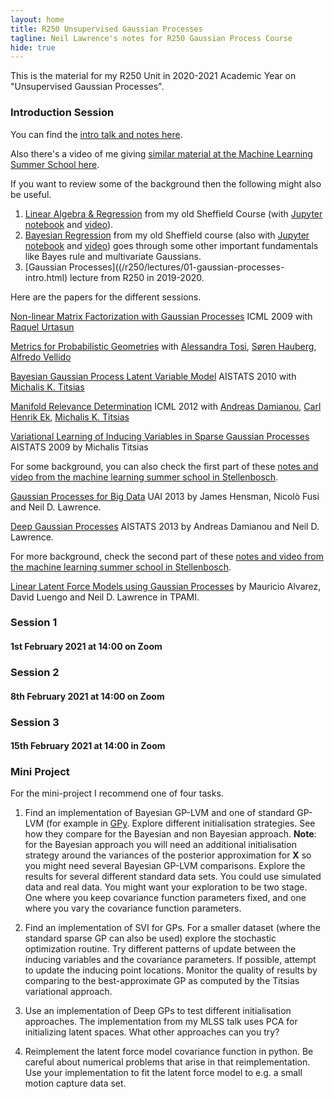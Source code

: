 ```yaml
---
layout: home
title: R250 Unsupervised Gaussian Processes
tagline: Neil Lawrence's notes for R250 Gaussian Process Course
hide: true
---
```


This is the material for my R250 Unit in 2020-2021 Academic Year on "Unsupervised Gaussian Processes".

### Introduction Session 

You can find the [intro talk and notes here](/r250/lectures/01-unsupervised-gaussian-processes.html).

Also there's a video of me giving [similar material at the Machine Learning Summer School here](http://inverseprobability.com/talks/notes/gaussian-processes.html).

If you want to review some of the background then the following might also be useful.

1. [Linear Algebra & Regression](http://inverseprobability.com/mlai2015/2015/10/13/week-3-linear-algebra-and-regression.html) from my old Sheffield Course (with [Jupyter notebook](https://nbviewer.jupyter.org/github/lawrennd/mlai2015/blob/master/week3.ipynb) and [video](https://www.youtube.com/watch?v=5VPr6NbHHjg)). 
2. [Bayesian Regression](http://inverseprobability.com/mlai2015/2015/11/03/week-6-bayesian-regression.html) from my old Sheffield course (also with [Jupyter notebook](https://nbviewer.jupyter.org/github/lawrennd/mlai2015/blob/master/week6.ipynb) and [video](https://www.youtube.com/watch?v=17zr5dGcUzE)) goes through some other important fundamentals like Bayes rule and multivariate Gaussians.
3. [Gaussian Processes]((/r250/lectures/01-gaussian-processes-intro.html) lecture from R250 in 2019-2020.

Here are the papers for the different sessions.

[Non-linear Matrix Factorization with Gaussian Processes](https://dl.acm.org/doi/10.1145/1553374.1553452) ICML 2009 with [Raquel Urtasun](http://www.cs.toronto.edu/~urtasun/)

[Metrics for Probabilistic Geometries](https://dl.acm.org/doi/10.5555/3020751.3020834) with [Alessandra Tosi](https://www.robots.ox.ac.uk/~atosi/index.html), [
‪Søren Hauberg‬](http://www2.compute.dtu.dk/~sohau/), [Alfredo Vellido](https://www.cs.upc.edu/~avellido/)

[Bayesian Gaussian Process Latent Variable Model](http://proceedings.mlr.press/v9/titsias10a.html) AISTATS 2010 with [Michalis K. Titsias](http://www2.aueb.gr/users/mtitsias/)

[Manifold Relevance Determination](https://dl.acm.org/doi/10.5555/3042573.3042644) ICML 2012 with [Andreas Damianou](https://adamian.github.io/), [Carl Henrik Ek](http://carlhenrik.com/), [Michalis K. Titsias](http://www2.aueb.gr/users/mtitsias/)

[Variational Learning of Inducing Variables in Sparse Gaussian Processes](http://proceedings.mlr.press/v5/titsias09a.html) AISTATS 2009 by Michalis Titsias

For some background, you can also check the first part of these [notes and video from the machine learning summer school in Stellenbosch](http://inverseprobability.com/talks/notes/deep-gaussian-processes.html). 

[Gaussian Processes for Big Data](http://www.auai.org/uai2013/prints/papers/244.pdf) UAI 2013 by James Hensman, Nicolò Fusi and Neil D. Lawrence.

[Deep Gaussian Processes](http://proceedings.mlr.press/v31/damianou13a.html) AISTATS 2013 by Andreas Damianou and Neil D. Lawrence.
 
For more background, check the second part of these [notes and video from the machine learning summer school in Stellenbosch](http://inverseprobability.com/talks/notes/deep-gaussian-processes.html). 

[Linear Latent Force Models using Gaussian Processes](http://eprints.whiterose.ac.uk/120149/1/1107.2699v1.pdf) by Mauricio Alvarez, David Luengo and Neil D. Lawrence in TPAMI.


### Session 1 

#### 1st February 2021 at 14:00 on Zoom


### Session 2 

#### 8th February 2021 at 14:00 on Zoom

 
### Session 3 

#### 15th February 2021 at 14:00 in Zoom


### Mini Project

For the mini-project I recommend one of four tasks.

1. Find an implementation of Bayesian GP-LVM and one of standard GP-LVM (for example in [GPy](https://github.com/SheffieldML/GPy). Explore different initialisation strategies. See how they compare for the Bayesian and non Bayesian approach. **Note**: for the Bayesian approach you will need an additional initialisation strategy around the variances of the posterior approximation for $\mathbf{X}$ so you might need several Bayesian GP-LVM comparisons. Explore the results for several different standard data sets. You could use simulated data and real data. You might want your exploration to be two stage. One where you keep covariance function parameters fixed, and one where you vary the covariance function parameters. 

2. Find an implementation of SVI for GPs. For a smaller dataset (where the standard sparse GP can also be used) explore the stochastic optimization routine. Try different patterns of update between the inducing variables and the covariance parameters. If possible, attempt to update the inducing point locations. Monitor the quality of results by comparing to the best-approximate GP as computed by the Titsias variational approach.

3. Use an implementation of Deep GPs to test different initialisation approaches. The implementation from my MLSS talk uses PCA for initializing latent spaces. What other approaches can you try?

4. Reimplement the latent force model covariance function in python. Be careful about numerical problems that arise in that reimplementation. Use your implementation to fit the latent force model to e.g. a small motion capture data set.
